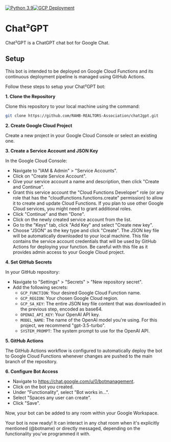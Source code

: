 [![Python 3.9](https://github.com/RAHB-REALTORS-Association/chat2gpt/actions/workflows/python-3.9.yml/badge.svg)](https://github.com/RAHB-REALTORS-Association/chat2gpt/actions/workflows/python-3.9.yml)[![GCP Deployment](https://github.com/RAHB-REALTORS-Association/chat2gpt/actions/workflows/gcp-deploy.yml/badge.svg)](https://github.com/RAHB-REALTORS-Association/chat2gpt/actions/workflows/gcp-deploy.yml)

# Chat²GPT
Chat²GPT is a ChatGPT chat bot for Google Chat.

## Setup
This bot is intended to be deployed on Google Cloud Functions and its continuous deployment pipeline is managed using GitHub Actions.

Follow these steps to setup your Chat²GPT bot:

**1. Clone the Repository**

Clone this repository to your local machine using the command:

```bash
git clone https://github.com/RAHB-REALTORS-Association/chat2gpt.git
```

**2. Create Google Cloud Project**

Create a new project in your Google Cloud Console or select an existing one.

**3. Create a Service Account and JSON Key**

In the Google Cloud Console:
- Navigate to "IAM & Admin" > "Service Accounts".
- Click on "Create Service Account".
- Give your service account a name and description, then click "Create and Continue".
- Grant this service account the "Cloud Functions Developer" role (or any role that has the "cloudfunctions.functions.create" permission) to allow it to create and update Cloud 
Functions. If you plan to use other Google Cloud services, you might need to grant additional roles.
- Click "Continue" and then "Done".
- Click on the newly created service account from the list.
- Go to the "Keys" tab, click "Add Key" and select "Create new key".
- Choose "JSON" as the key type and click "Create". The JSON key file will be automatically downloaded to your local machine. This file contains the service account credentials that 
will be used by GitHub Actions for deploying your function. Be careful with this file as it provides admin access to your Google Cloud project.

**4. Set GitHub Secrets**

In your GitHub repository:
- Navigate to "Settings" > "Secrets" > "New repository secret".
- Add the following secrets:
  - `GCP_FUNCTION`: Your desired Google Cloud Function name.
  - `GCP_REGION`: Your chosen Google Cloud region.
  - `GCP_SA_KEY`: The entire JSON key file content that was downloaded in the previous step, encoded as base64.
  - `OPENAI_API_KEY`: Your OpenAI API key.
  - `MODEL_NAME`: The name of the OpenAI model you're using. For this project, we recommend "gpt-3.5-turbo".
  - `SYSTEM_PROMPT`: The system prompt to use for the OpenAI API.

**5. GitHub Actions**

The GitHub Actions workflow is configured to automatically deploy the bot to Google Cloud Functions whenever changes are pushed to the main branch of the repository.

**6. Configure Bot Access**

- Navigate to https://chat.google.com/u/0/botmanagement.
- Click on the bot you created.
- Under "Functionality", select "Bot works in...".
- Select "Spaces any user can create".
- Click "Save".

Now, your bot can be added to any room within your Google Workspace.

Your bot is now ready! It can interact in any chat room when it's explicitly mentioned (@botname) or directly messaged, depending on the functionality you've programmed it with.
